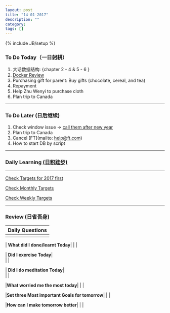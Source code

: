 ```yaml
---
layout: post
title: "14-01-2017"
description: ""
category: 
tags: []
---
```

{% include JB/setup %}

### To Do Today（一日躬耕）

1. 大话数据结构: {chapter 2 - 4 & 5 - 6 } 
2. [Docker Review](https://github.com/wsargent/docker-cheat-sheet)
3. Purchasing gift for parent: Buy gifts (chocolate, cereal, and tea)
4. Repayment 
5. Help Zhu Wenyi to purchase cloth
6. Plan trip to Canada

---

### To Do Later (日后继续) 

1. Check window issue -> [call them after new year](http://neil526.tripod.com/) 
2. Plan trip to Canada
3. Cancel [FT](mailto: help@ft.com)
4. How to start DB by script 

---

### Daily Learning [(日积跬步)](https://yitianxu.github.io/2017/01/05/learning-summary)


---

[Check Targets for 2017 first](https://yitianxu.github.io/2016/12/30/resolution-for-2017)

[Check Monthly Targets](https://yitianxu.github.io/pages/monthly%20targets/Monthly)

[Check Weekly Targets](https://yitianxu.github.io/pages/weekly%20targets/Weekly%20Targets) 

---

### Review (日省吾身)

| Daily Questions                   |                                           
|:----------------------------------|
|                                   |

| **What did I done/learnt Today**| 
|    |

| **Did I exercise Today**|          
|     |

| **Did I do meditation Today**|          
|     |

|**What worried me the most today**|
|                                |

|**Set three Most important Goals for tomorrow**|
|                                        |

|**How can I make tomorrow better**|
|                          |